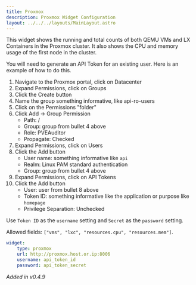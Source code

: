 ```yaml
---
title: Proxmox
description: Proxmox Widget Configuration
layout: ../../../layouts/MainLayout.astro
---
```


This widget shows the running and total counts of both QEMU VMs and LX Containers in the Proxmox cluster. It also shows the CPU and memory usage of the first node in the cluster.

You will need to generate an API Token for an existing user. Here is an example of how to do this.

1. Navigate to the Proxmox portal, click on Datacenter
2. Expand Permissions, click on Groups
3. Click the Create button
4. Name the group something informative, like api-ro-users
5. Click on the Permissions "folder"
6. Click Add -> Group Permission
    - Path: /
    - Group: group from bullet 4 above
    - Role: PVEAuditor
    - Propagate: Checked
7. Expand Permissions, click on Users
8. Click the Add button
    - User name: something informative like `api`
    - Realm: Linux PAM standard authentication
    - Group: group from bullet 4 above
9. Expand Permissions, click on API Tokens
10. Click the Add button
    - User: user from bullet 8 above
    - Token ID: something informative like the application or purpose like `homepage`
    - Privilege Separation: Unchecked

Use `Token ID` as the `username` setting and `Secret` as the `password` setting.

Allowed fields: `["vms", "lxc", "resources.cpu", "resources.mem"]`.

```yaml
widget:
    type: proxmox
    url: http://proxmox.host.or.ip:8006
    username: api_token_id
    password: api_token_secret
```

*Added in v0.4.9*
